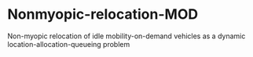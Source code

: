 # Nonmyopic-relocation-MOD
Non-myopic relocation of idle mobility-on-demand vehicles as a dynamic location-allocation-queueing problem
